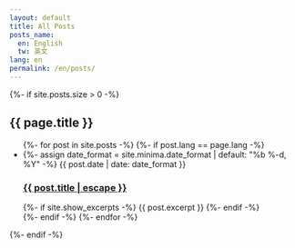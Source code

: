 ```yaml
---
layout: default
title: All Posts
posts_name:
  en: English
  tw: 英文
lang: en
permalink: /en/posts/
---
```


<div class="home">

  {%- if site.posts.size > 0 -%}
    <h2 class="post-list-heading">{{ page.title }}</h2>
    <ul class="post-list">
      {%- for post in site.posts -%}
      {%- if post.lang == page.lang -%}
      <li>
        {%- assign date_format = site.minima.date_format | default: "%b %-d, %Y" -%}
        <span class="post-meta">{{ post.date | date: date_format }}</span>
        <h3>
          <a class="post-link" href="{{ post.url | relative_url }}">
            {{ post.title | escape }}
          </a>
        </h3>
        {%- if site.show_excerpts -%}
          {{ post.excerpt }}
        {%- endif -%}
      </li>
      {%- endif -%}
      {%- endfor -%}
    </ul>

  {%- endif -%}

</div>
